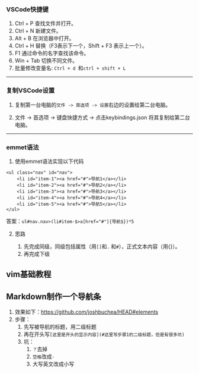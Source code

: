 ### VSCode快捷键
1. Ctrl + P 查找文件并打开。
2. Ctrl + N 新建文件。
3. Alt + B 在浏览器中打开。
4. Ctrl + H 替换（F3表示下一个，Shift + F3 表示上一个）。
5. F1 通过命令的名字查找该命令。
6. Win + Tab 切换不同文件。
7. 批量修改变量名: `Ctrl + d `和`ctrl + shift + L`

---

### 复制VSCode设置
1. 复制第一台电脑的`文件 -> 首选项 -> 设置`右边的设置给第二台电脑。

2. 文件 -> 首选项 -> 键盘快捷方式 -> 点击keybindings.json 将其复制给第二台电脑。


---

### emmet语法

1. 使用emmet语法实现以下代码

```
<ul class="nav" id="nav">
    <li id="item-1"><a href="#">导航1</a></li>
    <li id="item-2"><a href="#">导航2</a></li>
    <li id="item-3"><a href="#">导航3</a></li>
    <li id="item-4"><a href="#">导航4</a></li>
    <li id="item-5"><a href="#">导航5</a></li>
</ul>
```

答案：`ul#nav.nav>(li#item-$>a[href="#"]{导航$})*5`

2. 思路

   1. 先完成同级，同级包括属性（用`[]`和`.` 和`#`），正式文本内容（用{}）。
   2. 再完成下级





## vim基础教程









## Markdown制作一个导航条

1. 效果如下：https://github.com/joshbuchea/HEAD#elements
2. 步骤：
   1. 先写被导航的标题，用二级标题
   2. 再在开头写`[这里是开头的显示内容](#这里写步骤1的二级标题，但是有很多坑)`
   3. 坑：
      1. `？`去掉
      2. `空格`改成`-`
      3. 大写英文改成小写